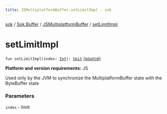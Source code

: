 ```yaml
---
title: JSMultiplatformBuffer.setLimitImpl - sok
---
```


[sok](../../index.html) / [Sok.Buffer](../index.html) / [JSMultiplatformBuffer](index.html) / [setLimitImpl](./set-limit-impl.html)

# setLimitImpl

`fun setLimitImpl(index: `[`Int`](https://kotlinlang.org/api/latest/jvm/stdlib/kotlin/-int/index.html)`): `[`Unit`](https://kotlinlang.org/api/latest/jvm/stdlib/kotlin/-unit/index.html) [(source)](https://github.com/SeekDaSky/Sok/tree/master/js/sok-js/src/Sok/Buffer/JSMultiplateformBuffer.kt#L251)

**Platform and version requirements:** JS

Used only by the JVM to synchronize the MultiplatformBuffer state with the ByteBuffer state

### Parameters

`index` - limit